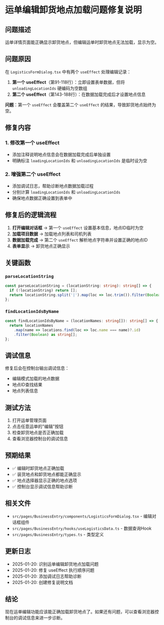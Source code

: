 # 运单编辑卸货地点加载问题修复说明

## 问题描述

运单详情页面能正确显示卸货地点，但编辑运单时卸货地点无法加载，显示为空。

## 问题原因

在 `LogisticsFormDialog.tsx` 中有两个 `useEffect` 处理编辑记录：

1. **第一个 useEffect**（第91-118行）：立即设置表单数据，但将 `unloadingLocationIds` 硬编码为空数组
2. **第二个 useEffect**（第143-188行）：在数据加载完成后才设置地点信息

**问题**：第一个 `useEffect` 会覆盖第二个 `useEffect` 的结果，导致卸货地点始终为空。

## 修复内容

### 1. 修改第一个 useEffect
- 添加注释说明地点信息会在数据加载完成后单独设置
- 明确标注 `loadingLocationIds` 和 `unloadingLocationIds` 是临时设为空

### 2. 增强第二个 useEffect
- 添加调试日志，帮助诊断地点数据加载过程
- 分别计算 `loadingLocationIds` 和 `unloadingLocationIds`
- 确保地点数据正确设置到表单中

## 修复后的逻辑流程

1. **打开编辑对话框** → 第一个 `useEffect` 设置基本信息，地点ID临时为空
2. **加载项目数据** → 加载地点列表和司机列表
3. **数据加载完成** → 第二个 `useEffect` 解析地点字符串并设置正确的地点ID
4. **表单显示** → 卸货地点正确显示

## 关键函数

### `parseLocationString`
```typescript
const parseLocationString = (locationString: string): string[] => {
  if (!locationString) return [];
  return locationString.split('|').map(loc => loc.trim()).filter(Boolean);
};
```

### `findLocationIdsByName`
```typescript
const findLocationIdsByName = (locationNames: string[]): string[] => {
  return locationNames
    .map(name => locations.find(loc => loc.name === name)?.id)
    .filter(Boolean) as string[];
};
```

## 调试信息

修复后会在控制台输出调试信息：
- 编辑模式加载的地点数据
- 地点ID查找结果
- 地点列表信息

## 测试方法

1. 打开运单管理页面
2. 点击任意运单的"编辑"按钮
3. 检查卸货地点是否正确加载
4. 查看浏览器控制台的调试信息

## 预期结果

- ✅ 编辑时卸货地点正确加载
- ✅ 装货地点和卸货地点都能正确显示
- ✅ 地点选择器显示正确的地点选项
- ✅ 控制台显示调试信息帮助诊断

## 相关文件

- `src/pages/BusinessEntry/components/LogisticsFormDialog.tsx` - 编辑对话框组件
- `src/pages/BusinessEntry/hooks/useLogisticsData.ts` - 数据查询Hook
- `src/pages/BusinessEntry/types.ts` - 类型定义

## 更新日志

- 2025-01-20: 识别运单编辑卸货地点加载问题
- 2025-01-20: 修复 useEffect 执行顺序问题
- 2025-01-20: 添加调试日志帮助诊断
- 2025-01-20: 创建修复说明文档

## 结论

现在运单编辑功能应该能正确加载卸货地点了。如果还有问题，可以查看浏览器控制台的调试信息来进一步诊断。
